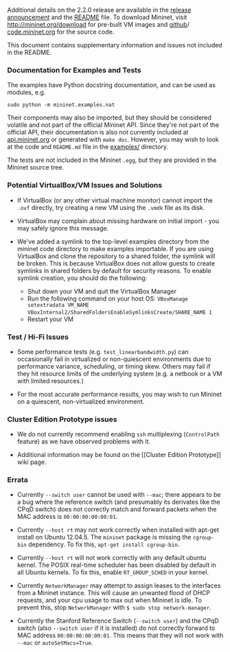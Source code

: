 Additional details on the 2.2.0 release are available in the
[release announcement](http://mininet.org/blog) and the 
[README](https://github.com/mininet/mininet/tree/2.2.0/README.md) file.
To download Mininet, visit http://mininet.org/download for pre-built
VM images and [github](https://github.com/mininet/mininet/tree/2.2.0)/
[code.mininet.org](http://code.mininet.org) for the source code.

This document contains supplementary information and issues not included in the README.

### Documentation for Examples and Tests

The examples have Python docstring documentation, and can be used as modules, e.g.

    sudo python -m mininet.examples.nat

Their components may also be imported, but they should be considered volatile and not part of the official Mininet API. Since they're not part of the official API, their documentation is also not currently included at [api.mininet.org](http://api.mininet.org) or generated with `make doc`. However, you may wish to look at the code and `README.md` file in the [examples/](https://github.com/mininet/mininet/tree/2.2.0rc1/examples) directory.

The tests are not included in the Mininet `.egg`, but they are provided in the Mininet source tree.

### Potential VirtualBox/VM Issues and Solutions

* If VirtualBox (or any other virtual machine monitor) cannot import the `.ovf` directly, try creating a new VM using the `.vmdk` file as its disk.

* VirtualBox may complain about missing hardware on initial import - you may safely ignore this message.

* We've added a symlink to the top-level examples directory from the mininet code directory to make examples importable. If you are using VirtualBox and clone the repository to a shared folder, the symlink will be broken. This is because VirtualBox does not allow guests to create symlinks in shared folders by default for security reasons. To enable symlink creation, you should do the following:
    - Shut down your VM and quit the VirtualBox Manager
    - Run the following command on your host OS: 
        `VBoxManage setextradata VM_NAME`
        `VBoxInternal2/SharedFoldersEnableSymlinksCreate/SHARE_NAME 1`
    - Restart your VM

### Test / Hi-Fi Issues

* Some performance tests (e.g. `test_linearbandwidth.py`) can occasionally fail in virtualized or non-quiescent environments due to performance variance, scheduling, or timing skew. Others may fail if they hit resource limits of the underlying system (e.g. a netbook or a VM with limited resources.)

* For the most accurate performance results, you may wish to run Mininet on a quiescent, non-virtualized environment.

### Cluster Edition Prototype issues

* We do not currently recommend enabling `ssh` multiplexing (`ControlPath` feature) as we have observed problems with it.

* Additional information may be found on the [[Cluster Edition Prototype]] wiki page.

### Errata

* Currently `--switch user` cannot be used with `--mac`; there appears to be a bug where the reference switch (and presumably its derivates like the CPqD switch) does not correctly match and forward packets when the MAC address is `00:00:00:00:00:01`.

* Currently `--host rt` may not work correctly when installed with apt-get install on Ubuntu 12.04.5. The `mininet` package is missing the `cgroup-bin` dependency. To fix this, `apt-get install cgroup-bin`.

* Currently `--host rt` will not work correctly with any default ubuntu kernel. The POSIX real-time scheduler has been disabled by default in all Ubuntu kernels. To fix this, enable `RT_GROUP_SCHED` in your kernel.

* Currently `NetworkManager` may attempt to assign leases to the interfaces from a Mininet instance. This will cause an unwanted flood of DHCP requests, and your cpu usage to max out when Mininet is idle. To prevent this, stop `NetworkManager` with `$ sudo stop network-manager`.

* Currently the Stanford Reference Switch (`--switch user`) and the CPqD switch (also `--switch user` if it is installed) do not correctly forward to MAC address `00:00:00:00:00:01`. This means that they will not work with `--mac` or `autoSetMacs=True`.
